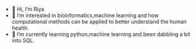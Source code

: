 - 👋 Hi, I’m Riya
- 👀 I’m interested in bioinformatics,machine learning and how computational methods can be applied to better understand the human health.
- 🌱 I’m currently learning python,machine learning and been dabbling a bit into SQL.


<!---
Riyaaa1/Riyaaa1 is a ✨ special ✨ repository because its `README.md` (this file) appears on your GitHub profile.
You can click the Preview link to take a look at your changes.
--->
